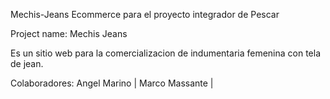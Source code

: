 Mechis-Jeans
Ecommerce para el proyecto integrador de Pescar

Project name: Mechis Jeans

Es un sitio web para la comercializacion de indumentaria femenina con tela de jean.

Colaboradores:
Angel Marino |
Marco Massante |

